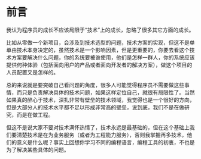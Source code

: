 # 前言

我认为程序员的成长不应该局限于“技术”上的成长，忽略了很多其它方面的成长。

比如从零做一个新项目，会涉及到技术选型的问题，技术方案的实现，但这不是单单由技术本身决定的，虽然技术是一个影响因素，但是更重要的，你要去看这个技术方案要解决什么问题，你的系统要被谁使用，他们是怎样一群人，你的系统应该提供何种体验（包括面向用户的产品或者面向开发者的解决方案），做这个项目的人员配置又是怎样的。

总的来说就是要突破自己看问题的角度，很多人可能觉得程序员不需要做这些事情，而只是负责解决具体的技术问题，如果这样定位自己，就很有局限性了。当然如果真的醉心于技术，深扎非常有壁垒的技术领域，我觉得也是一个很好的方向，但是大部分人的技术水平都不足以形成非常高的壁垒，说到底，我们不是在做研究，而是在做工程。

但这不是说大家不要对技术满怀热情了，技术永远是最基础的，但在这个基础上我们要清楚技术是在为业务服务（或者为工程能力服务），否则我掌握再多技术，他们的意义是什么呢？事实上回想你学习不同的编程语言，编程工具的初衷，不也是为了解决某些具体的问题。